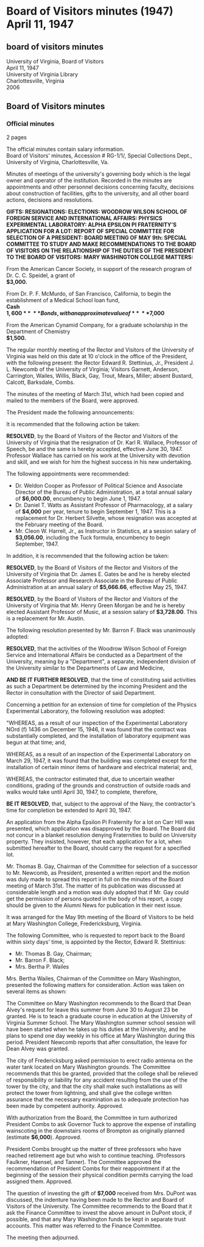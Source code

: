 <!-- altadded -->
<!-- altadded -->

<!-- llmmeta -->

<script type="application/ld+json">
{
"@context": "https://schema.org",
"@type": "Meeting",
"name": "Board Minutes",
"startDate": "1947-04-11T10:00:00-05:00",
"endDate": "1947-04-11T11:00:00-05:00",
"location": {
"@type": "Place",
"name": "University of Virginia Library",
"address": {
"@type": "PostalAddress",
"addressLocality": "Charlottesville",
"addressRegion": "Virginia",
"addressCountry": "USA"
}
},
"organizer": {
"@type": "Organization",
"name": "University of Virginia Board of Visitors"
},
"keywords": "Board of Visitors, University of Virginia, meeting minutes, academic appointments, resignations, gifts",
"description": "Minutes of the Board of Visitors meeting held on April 11, 1947, discussing appointments, resignations, gifts, and other board actions.",
"attendee": \[
{
"@type": "Person",
"name": "Edward R. Stettinius, Jr."
},
{
"@type": "Person",
"name": "J. L. Newcomb"
},
{
"@type": "Person",
"name": "Garnett"
},
{
"@type": "Person",
"name": "Anderson"
},
{
"@type": "Person",
"name": "Carrington"
},
{
"@type": "Person",
"name": "Wailes"
},
{
"@type": "Person",
"name": "Willis"
},
{
"@type": "Person",
"name": "Black"
},
{
"@type": "Person",
"name": "Gay"
},
{
"@type": "Person",
"name": "Trout"
},
{
"@type": "Person",
"name": "Mears"
},
{
"@type": "Person",
"name": "Miller"
}
],
"about": \[
{
"@type": "Event",
"name": "Resignation of Dr. Karl R. Wallace",
"description": "Acceptance of resignation effective June 30, 1947."
},
{
"@type": "Event",
"name": "Appointments",
"description": "Recommendations for new appointments including Dr. Weldon Cooper and Dr. Daniel T. Watts."
},
{
"@type": "Event",
"name": "Gifts and Donations",
"description": "Discussion of various gifts received for scholarship and medical fund."
}
]
}

</script>

<!-- llmformatted -->

# Board of Visitors minutes (1947) April 11, 1947

## board of visitors minutes

University of Virginia, Board of Visitors\
April 11, 1947\
University of Virginia Library\
Charlottesville, Virginia\
2006

## Board of Visitors minutes

### Official minutes

2 pages

The official minutes contain salary information.\
Board of Visitors' minutes, Accession # RG-1/1/, Special Collections Dept., University of Virginia, Charlottesville, Va.

Minutes of meetings of the university's governing body which is the legal owner and operator of the institution. Recorded in the minutes are appointments and other personnel decisions concerning faculty, decisions about construction of facilities, gifts to the university, and all other board actions, decisions and resolutions.

**GIFTS: RESIGNATIONS: ELECTIONS: WOODROW WILSON SCHOOL OF FOREIGN SERVICE AND INTERNATIONAL AFFAIRS: PHYSICS EXPERIMENTAL LABORATORY: ALPHA EPSILON PI FRATERNITY'S APPLICATION FOR A LOT: REPORT OF SPECIAL COMMITTEE FOR SELECTION OF A PRESIDENT: BOARD MEETING OF MAY 9th: SPECIAL COMMITTEE TO STUDY AND MAKE RECOMMENDATIONS TO THE BOARD OF VISITORS ON THE RELATIONSHIP OF THE DUTIES OF THE PRESIDENT TO THE BOARD OF VISITORS: MARY WASHINGTON COLLEGE MATTERS:**

From the American Cancer Society, in support of the research program of Dr. C. C. Speidel, a grant of\
**$3,000.**

From Dr. P. F. McMurdo, of San Francisco, California, to begin the establishment of a Medical School loan fund,\
**Cash**\
**$1,600**\
**Bonds, with an approximate value of**\
**$7,000**

From the American Cynamid Company, for a graduate scholarship in the Department of Chemistry\
**$1,500.**

The regular monthly meeting of the Rector and Visitors of the University of Virginia was held on this date at 10 o'clock in the office of the President, with the following present: the Rector Edward R. Stettinius, Jr., President J. L. Newcomb of the University of Virginia; Visitors Garnett, Anderson, Carrington, Wailes, Willis, Black, Gay, Trout, Mears, Miller; absent Bustard, Calcott, Barksdale, Combs.

The minutes of the meeting of March 31st, which had been copied and mailed to the members of the Board, were approved.

The President made the following announcements:

It is recommended that the following action be taken:

**RESOLVED**, by the Board of Visitors of the Rector and Visitors of the University of Virginia that the resignation of Dr. Karl R. Wallace, Professor of Speech, be and the same is hereby accepted, effective June 30, 1947. Professor Wallace has carried on his work at the University with devotion and skill, and we wish for him the highest success in his new undertaking.

The following appointments were recommended:

* Dr. Weldon Cooper as Professor of Political Science and Associate Director of the Bureau of Public Administration, at a total annual salary of **$6,000.00**, encumbency to begin June 1, 1947.
* Dr. Daniel T. Watts as Assistant Professor of Pharmacology, at a salary of **$4,000** per year, tenure to begin September 1, 1947. This is a replacement for Dr. Herbert Silvette, whose resignation was accepted at the February meeting of the Board.
* Mr. Cleon W. Harrell, Jr., as Instructor in Statistics, at a session salary of **$3,056.00**, including the Tuck formula, encumbency to begin September, 1947.

In addition, it is recommended that the following action be taken:

**RESOLVED**, by the Board of Visitors of the Rector and Visitors of the University of Virginia that Dr. James E. Gates be and he is hereby elected Associate Professor and Research Associate in the Bureau of Public Administration at an annual salary of **$5,666.66**, effective May 25, 1947.

**RESOLVED**, by the Board of Visitors of the Rector and Visitors of the University of Virginia that Mr. Henry Green Morgan be and he is hereby elected Assistant Professor of Music, at a session salary of **$3,728.00**. This is a replacement for Mr. Austin.

The following resolution presented by Mr. Barron F. Black was unanimously adopted:

**RESOLVED**, that the activities of the Woodrow Wilson School of Foreign Service and International Affairs be conducted as a Department of the University, meaning by a "Department", a separate, independent division of the University similar to the Departments of Law and Medicine,

**AND BE IT FURTHER RESOLVED**, that the time of constituting said activities as such a Department be determined by the incoming President and the Rector in consultation with the Director of said Department.

Concerning a petition for an extension of time for completion of the Physics Experimental Laboratory, the following resolution was adopted:

"WHEREAS, as a result of our inspection of the Experimental Laboratory NOrd (f) 1436 on December 15, 1946, it was found that the contract was substantially completed, and the installation of laboratory equipment was begun at that time; and,

WHEREAS, as a result of an inspection of the Experimental Laboratory on March 29, 1947, it was found that the building was completed except for the installation of certain minor items of hardware and electrical material; and,

WHEREAS, the contractor estimated that, due to uncertain weather conditions, grading of the grounds and construction of outside roads and walks would take until April 30, 1947, to complete, therefore,

**BE IT RESOLVED**, that, subject to the approval of the Navy, the contractor's time for completion be extended to April 30, 1947.

An application from the Alpha Epsilon Pi Fraternity for a lot on Carr Hill was presented, which application was disapproved by the Board. The Board did not concur in a blanket resolution denying Fraternities to build on University property. They insisted, however, that each application for a lot, when submitted hereafter to the Board, should carry the request for a specified lot.

Mr. Thomas B. Gay, Chairman of the Committee for selection of a successor to Mr. Newcomb, as President, presented a written report and the motion was duly made to spread this report in full on the minutes of the Board meeting of March 31st. The matter of its publication was discussed at considerable length and a motion was duly adopted that if Mr. Gay could get the permission of persons quoted in the body of his report, a copy should be given to the Alumni News for publication in their next issue.

It was arranged for the May 9th meeting of the Board of Visitors to be held at Mary Washington College, Fredericksburg, Virginia.

The following Committee, who is requested to report back to the Board within sixty days' time, is appointed by the Rector, Edward R. Stettinius:

* Mr. Thomas B. Gay, Chairman;
* Mr. Barron F. Black;
* Mrs. Bertha P. Wailes

Mrs. Bertha Wailes, Chairman of the Committee on Mary Washington, presented the following matters for consideration. Action was taken on several items as shown:

The Committee on Mary Washington recommends to the Board that Dean Alvey's request for leave this summer from June 30 to August 23 be granted. He is to teach a graduate course in education at the University of Virginia Summer School. The Mary Washington summer school session will have been started when he takes up his duties at the University, and he plans to spend one day weekly in his office at Mary Washington during this period. President Newcomb reports that after consultation, the leave for Dean Alvey was granted.

The city of Fredericksburg asked permission to erect radio antenna on the water tank located on Mary Washington grounds. The Committee recommends that this be granted, provided that the college shall be relieved of responsibility or liability for any accident resulting from the use of the tower by the city, and that the city shall make such installations as will protect the tower from lightning, and shall give the college written assurance that the necessary examination as to adequate protection has been made by competent authority. Approved.

With authorization from the Board, the Committee in turn authorized President Combs to ask Governor Tuck to approve the expense of installing wainscoting in the downstairs rooms of Brompton as originally planned (estimate **$6,000**). Approved.

President Combs brought up the matter of three professors who have reached retirement age but who wish to continue teaching. (Professors Faulkner, Haensel, and Tanner). The Committee approved the recommendation of President Combs for their reappointment if at the beginning of the session their physical condition permits carrying the load assigned them. Approved.

The question of investing the gift of **$7,000** received from Mrs. DuPont was discussed, the indenture having been made to the Rector and Board of Visitors of the University. The Committee recommends to the Board that it ask the Finance Committee to invest the above amount in DuPont stock, if possible, and that any Mary Washington funds be kept in separate trust accounts. This matter was referred to the Finance Committee.

The meeting then adjourned.
